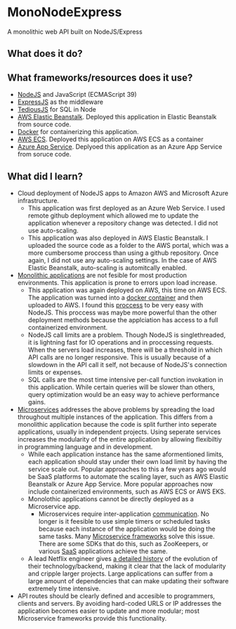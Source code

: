 # MonoNodeExpress
A monolithic web API built on NodeJS/Express

## What does it do?

## What frameworks/resources does it use?
- [NodeJS](https://nodejs.org/en/) and JavaScript (ECMAScript 39)
- [ExpressJS](https://expressjs.com/) as the middleware
- [TediousJS](https://github.com/tediousjs/tedious) for SQL in Node
- [AWS Elastic Beanstalk](https://aws.amazon.com/elasticbeanstalk/). Deployed this application in Elastic Beanstalk from source code.
- [Docker](https://docker.com) for containerizing this application.
- [AWS ECS](https://aws.amazon.com/ecs/?whats-new-cards.sort-by=item.additionalFields.postDateTime&whats-new-cards.sort-order=desc&ecs-blogs.sort-by=item.additionalFields.createdDate&ecs-blogs.sort-order=desc). Deployed this application on AWS ECS as a container
- [Azure App Service](https://azure.microsoft.com/en-us/services/app-service/). Deplyoed this application as an Azure App Service from soruce code.

## What did I learn?
- Cloud deployment of NodeJS apps to Amazon AWS and Microsoft Azure infrastructure.
    - This application was first deployed as an Azure Web Service. I used remote github deployment which allowed me to update the application whenever a repository change was detected. I did not use auto-scaling.
    - This application was also deployed in AWS Elastic Beanstalk. I uploaded the source code as a folder to the AWS portal, which was a more cumbersome proccess than using a github repository. Once again, I did not use any auto-scaling settings. In the case of AWS Elastic Beanstalk, auto-scaling is automitcally enabled.
- [Monolithic applications](https://www.mulesoft.com/resources/api/microservices-vs-monolithic) are not fesible for most production environments.  This application is prone to errors upon load increase. 
    - This application was again deployed on AWS, this time on AWS ECS. The application was turned into a [docker container](https://www.docker.com/resources/what-container) and then uploaded to AWS. I found this [proccess](https://nodejs.org/en/docs/guides/nodejs-docker-webapp/) to be very easy with NodeJS. This proccess was maybe more powerful than the other deployment methods because the applciation has access to a full containerized environment.
    - NodeJS call limits are a problem. Though NodeJS is singlethreaded, it is lightning fast for IO operations and in proccessing requests. When the servers load increases, there will be a threshold in which API calls are no longer responsive. This is usually because of a slowdown in the API call it self, not because of NodeJS's connection limits or expenses. 
    - SQL calls are the most time intensive per-call function invokation in this application. While certain queries will be slower than others, query optimization would be an easy way to achieve performance gains.
 - [Microservices](https://microservices.io/patterns/microservices.html) addresses the above problems by spreading the load throughout multiple instances of the application. This differs from a monolithic application because the code is split further into seperate applications, usually in independent projects. Using seperate services increases the modularity of the entire application by allowing flexibiltiy in programming language and in development. 
    - While each application instance has the same aformentioned limits, each application should stay under their own load limit by having the service scale out. Popular approaches to this a few years ago would be SaaS platforms to automate the scaling layer, such as AWS Elastic Beanstalk or Azure App Service. More popular approaches now include containerized environments, such as AWS ECS or AWS EKS. 
    - Monolothic applications cannot be directly deployed as a Microservice app.
        - Microservices require inter-application [communication](https://solace.com/blog/microservices-choreography-vs-orchestration/). No longer is it feesible to use simple timers or scheduled tasks because each instance of the application would be doing the same tasks. Many [Microservice frameworks](https://github.com/mfornos/awesome-microservices) solve this issue. There are some SDKs that do this, such as ZooKeepers, or various [SaaS](https://docs.microsoft.com/en-us/dotnet/architecture/microservices/architect-microservice-container-applications/scalable-available-multi-container-microservice-applications) applications achieve the same. 
    - A lead Netflix engineer gives [a detailed history](https://www.youtube.com/watch?v=CZ3wIuvmHeM) of the evolution of their technology/backend, making it clear that the lack of modularity and cripple larger projects. Large applications can suffer from a large amount of dependencies that can make updating their software extremely time intensive.
 - API routes should be clearly defined and accesible to programmers, clients and servers. By avoiding hard-coded URLS or IP addresses the application becomes easier to update and more modular; most Microservice frameworks provide this functionality.
    
